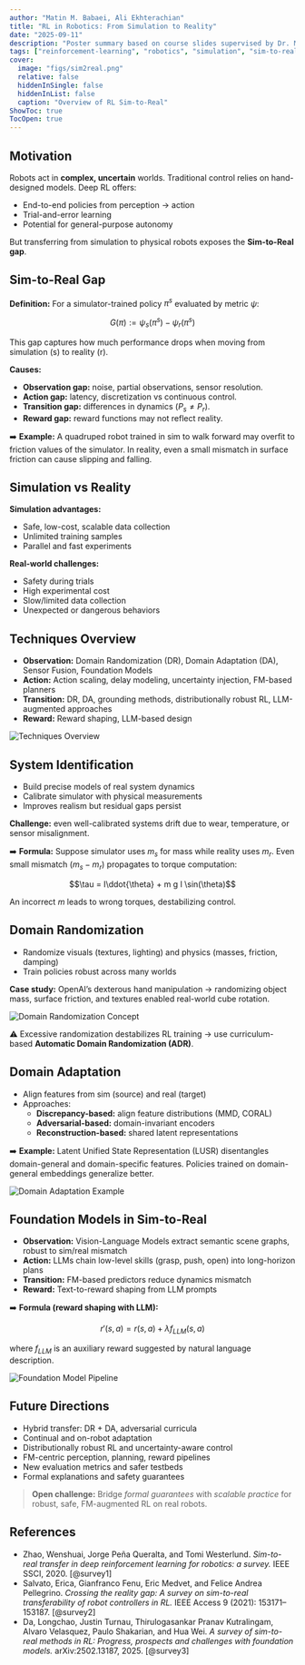 ```yaml
---
author: "Matin M. Babaei, Ali Ekhterachian"
title: "RL in Robotics: From Simulation to Reality"
date: "2025-09-11"
description: "Poster summary based on course slides supervised by Dr. Mohammad Hossein Rohban"
tags: ["reinforcement-learning", "robotics", "simulation", "sim-to-real", "domain-randomization", "domain-adaptation", "foundation-models"]
cover:
  image: "figs/sim2real.png"
  relative: false
  hiddenInSingle: false
  hiddenInList: false
  caption: "Overview of RL Sim-to-Real"
ShowToc: true
TocOpen: true
---
```


## Motivation
Robots act in **complex, uncertain** worlds. Traditional control relies on hand-designed models. Deep RL offers:
- End-to-end policies from perception → action
- Trial-and-error learning
- Potential for general-purpose autonomy

But transferring from simulation to physical robots exposes the **Sim-to-Real gap**.

## Sim-to-Real Gap
**Definition:** For a simulator-trained policy $\pi^s$ evaluated by metric $\psi$:

$$G(\pi) := \psi_s(\pi^s) - \psi_r(\pi^s)$$

This gap captures how much performance drops when moving from simulation (s) to reality (r).

**Causes:**
- **Observation gap:** noise, partial observations, sensor resolution.
- **Action gap:** latency, discretization vs continuous control.
- **Transition gap:** differences in dynamics ($P_s \neq P_r$).
- **Reward gap:** reward functions may not reflect reality.

➡️ **Example:** A quadruped robot trained in sim to walk forward may overfit to friction values of the simulator. In reality, even a small mismatch in surface friction can cause slipping and falling.

## Simulation vs Reality
**Simulation advantages:**
- Safe, low-cost, scalable data collection
- Unlimited training samples
- Parallel and fast experiments

**Real-world challenges:**
- Safety during trials
- High experimental cost
- Slow/limited data collection
- Unexpected or dangerous behaviors

## Techniques Overview
- **Observation:** Domain Randomization (DR), Domain Adaptation (DA), Sensor Fusion, Foundation Models
- **Action:** Action scaling, delay modeling, uncertainty injection, FM-based planners
- **Transition:** DR, DA, grounding methods, distributionally robust RL, LLM-augmented approaches
- **Reward:** Reward shaping, LLM-based design

![Techniques Overview](figs/techniques.png)

## System Identification
- Build precise models of real system dynamics
- Calibrate simulator with physical measurements
- Improves realism but residual gaps persist

**Challenge:** even well-calibrated systems drift due to wear, temperature, or sensor misalignment.

➡️ **Formula:** Suppose simulator uses $m_s$ for mass while reality uses $m_r$. Even small mismatch $(m_s - m_r)$ propagates to torque computation: 

$$\tau = I\ddot{\theta} + m g l \sin(\theta)$$

An incorrect $m$ leads to wrong torques, destabilizing control.

## Domain Randomization
- Randomize visuals (textures, lighting) and physics (masses, friction, damping)
- Train policies robust across many worlds

**Case study:** OpenAI’s dexterous hand manipulation → randomizing object mass, surface friction, and textures enabled real-world cube rotation.

![Domain Randomization Concept](figs/random.png)

⚠️ Excessive randomization destabilizes RL training → use curriculum-based **Automatic Domain Randomization (ADR)**.

## Domain Adaptation
- Align features from sim (source) and real (target)
- Approaches:
  - **Discrepancy-based:** align feature distributions (MMD, CORAL)
  - **Adversarial-based:** domain-invariant encoders
  - **Reconstruction-based:** shared latent representations

➡️ **Example:** Latent Unified State Representation (LUSR) disentangles domain-general and domain-specific features. Policies trained on domain-general embeddings generalize better.

![Domain Adaptation Example](figs/da_ex.png)

## Foundation Models in Sim-to-Real
- **Observation:** Vision-Language Models extract semantic scene graphs, robust to sim/real mismatch
- **Action:** LLMs chain low-level skills (grasp, push, open) into long-horizon plans
- **Transition:** FM-based predictors reduce dynamics mismatch
- **Reward:** Text-to-reward shaping from LLM prompts

➡️ **Formula (reward shaping with LLM):**

$$r'(s,a) = r(s,a) + \lambda f_{LLM}(s,a)$$

where $f_{LLM}$ is an auxiliary reward suggested by natural language description.

![Foundation Model Pipeline](figs/VLM.png)

## Future Directions
- Hybrid transfer: DR + DA, adversarial curricula
- Continual and on-robot adaptation
- Distributionally robust RL and uncertainty-aware control
- FM-centric perception, planning, reward pipelines
- New evaluation metrics and safer testbeds
- Formal explanations and safety guarantees

> **Open challenge:** Bridge *formal guarantees* with *scalable practice* for robust, safe, FM-augmented RL on real robots.

## References
- Zhao, Wenshuai, Jorge Peña Queralta, and Tomi Westerlund. *Sim-to-real transfer in deep reinforcement learning for robotics: a survey.* IEEE SSCI, 2020. [@survey1]
- Salvato, Erica, Gianfranco Fenu, Eric Medvet, and Felice Andrea Pellegrino. *Crossing the reality gap: A survey on sim-to-real transferability of robot controllers in RL.* IEEE Access 9 (2021): 153171–153187. [@survey2]
- Da, Longchao, Justin Turnau, Thirulogasankar Pranav Kutralingam, Alvaro Velasquez, Paulo Shakarian, and Hua Wei. *A survey of sim-to-real methods in RL: Progress, prospects and challenges with foundation models.* arXiv:2502.13187, 2025. [@survey3]
